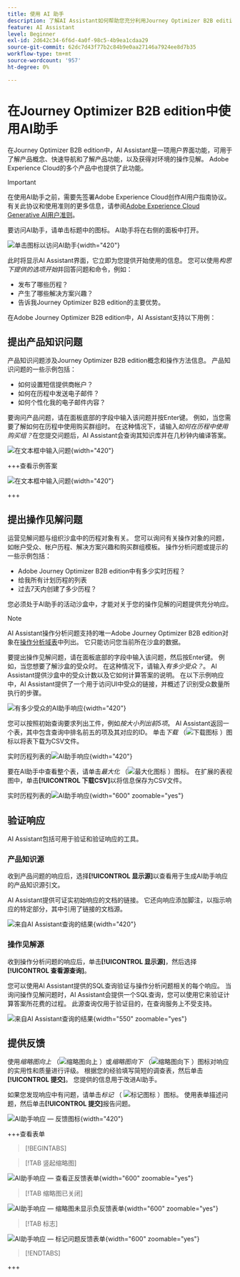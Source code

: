 ```yaml
---
title: 使用 AI 助手
description: 了解AI Assistant如何帮助您充分利用Journey Optimizer B2B edition功能。
feature: AI Assistant
level: Beginner
exl-id: 2d642c34-6f6d-4a0f-98c5-4b9ea1cdaa29
source-git-commit: 62dc7d43f77b2c84b9e0aa27146a7924ee8d7b35
workflow-type: tm+mt
source-wordcount: '957'
ht-degree: 0%

---
```


# 在Journey Optimizer B2B edition中使用AI助手

在Journey Optimizer B2B edition中，AI Assistant是一项用户界面功能，可用于了解产品概念、快速导航和了解产品功能，以及获得对环境的操作见解。 Adobe Experience Cloud的多个产品中也提供了此功能。

>[!IMPORTANT]
>
>在使用AI助手之前，需要先签署Adobe Experience Cloud创作AI用户指南协议。 有关此协议和使用准则的更多信息，请参阅[Adobe Experience Cloud Generative AI用户准则](https://www.adobe.com/cn/legal/licenses-terms/adobe-dx-gen-ai-user-guidelines.html)。

要访问AI助手，请单击标题中的图标。 AI助手将在右侧的面板中打开。

![单击图标以访问AI助手](./assets/ai-assistant-icon-displayed.png){width="420"}

此时将显示AI Assistant界面，它立即为您提供开始使用的信息。 您可以使用&#x200B;_构思下提供的选项开始_&#x200B;并回答问题和命令，例如：

* 发布了哪些历程？
* 产生了哪些解决方案兴趣？
* 告诉我Journey Optimizer B2B edition的主要优势。

在Adobe Journey Optimizer B2B edition中，AI Assistant支持以下用例：

## 提出产品知识问题

产品知识问题涉及Journey Optimizer B2B edition概念和操作方法信息。 产品知识问题的一些示例包括：

* 如何设置短信提供商帐户？
* 如何在历程中发送电子邮件？
* 如何个性化我的电子邮件内容？

要询问产品问题，请在面板底部的字段中输入该问题并按Enter键。 例如，当您需要了解如何在历程中使用购买群组时。 在这种情况下，请输入&#x200B;_如何在历程中使用购买组？_&#x200B;在您提交问题后，AI Assistant会查询其知识库并在几秒钟内编译答案。

![在文本框中输入问题](./assets/ai-assistant-ask-question.png){width="420"}

+++查看示例答案

![在文本框中输入问题](./assets/ai-assistant-product-answer.png){width="420"}

+++

## 提出操作见解问题

运营见解问题与组织沙盒中的历程对象有关。 您可以询问有关操作对象的问题，如帐户受众、帐户历程、解决方案兴趣和购买群组模板。 操作分析问题或提示的一些示例包括：

* Adobe Journey Optimizer B2B edition中有多少实时历程？
* 给我所有计划历程的列表
* 过去7天内创建了多少历程？

您必须处于AI助手的活动沙盒中，才能对关于您的操作见解的问题提供充分响应。

>[!NOTE]
>
>AI Assistant操作分析问题支持的唯一Adobe Journey Optimizer B2B edition对象在[操作分析域表](./ai-assistant-overview.md#operational-insights)中列出。 它只能访问您当前所在沙盒的数据。

要提出操作见解问题，请在面板底部的字段中输入该问题，然后按Enter键。 例如，当您想要了解沙盒的受众时。 在这种情况下，请输入&#x200B;_有多少受众？_。  AI Assistant提供沙盒中的受众计数以及它如何计算答案的说明。 在以下示例响应中，AI Assistant提供了一个用于访问UI中受众的链接，并概述了识别受众数量所执行的步骤。

![有多少受众的AI助手响应](./assets/ai-assistant-insights-answer.png){width="420"}

您可以按照初始查询要求列出工件，例如&#x200B;_按大小列出前5项_。 AI Assistant返回一个表，其中包含查询中排名前五的项及其对应的ID。 单击&#x200B;_下载_ （![下载图标](../assets/do-not-localize/icon-download.svg) ）图标以将表下载为CSV文件。

实时历程列表的![AI助手响应](./assets/ai-assistant-artifacts-query.png){width="420"}

要在AI助手中查看整个表，请单击&#x200B;_最大化_ （![最大化图标](../assets/do-not-localize/icon-maximize.svg) ）图标。 在扩展的表视图中，单击&#x200B;**[!UICONTROL 下载CSV]**&#x200B;以将信息保存为CSV文件。

实时历程列表的![AI助手响应](./assets/ai-assistant-artifacts-maximize.png){width="600" zoomable="yes"}

## 验证响应

AI Assistant包括可用于验证和验证响应的工具。

### 产品知识源

收到产品问题的响应后，选择&#x200B;**[!UICONTROL 显示源]**&#x200B;以查看用于生成AI助手响应的产品知识源引文。

AI Assistant提供可证实初始响应的文档的链接。 它还向响应添加脚注，以指示响应的特定部分，其中引用了链接的文档源。

![来自AI Assistant查询的结果](./assets/ai-assistant-product-answer-sources.png){width="420"}

### 操作见解源

收到操作分析问题的响应后，单击&#x200B;**[!UICONTROL 显示源]**，然后选择&#x200B;**[!UICONTROL 查看源查询]**。

您可以使用AI Assistant提供的SQL查询验证与操作分析问题相关的每个响应。 当询问操作见解问题时，AI Assistant会提供一个SQL查询，您可以使用它来验证计算答案所花费的过程。 此源查询仅用于验证目的，在查询服务上不受支持。

![来自AI Assistant查询的结果](./assets/ai-assistant-artifacts-query-source.png){width="550" zoomable="yes"}

## 提供反馈

使用&#x200B;_缩略图向上_ （![缩略图向上](../assets/do-not-localize/icon-thumb-up.svg) ）或&#x200B;_缩略图向下_ （![缩略图向下](../assets/do-not-localize/icon-thumb-down.svg) ）图标对响应的实用性和质量进行评级。 根据您的经验填写简短的调查表，然后单击&#x200B;**[!UICONTROL 提交]**。 您提供的信息用于改进AI助手。

如果您发现响应中有问题，请单击&#x200B;_标记_ （ ![标记图标](../assets/do-not-localize/icon-flag.svg) ）图标。 使用表单描述问题，然后单击&#x200B;**[!UICONTROL 提交]**&#x200B;报告问题。

![AI助手响应 — 反馈图标](./assets/ai-assistant-response-feedback-icons.png){width="420"}

+++查看表单

>[!BEGINTABS]

>[!TAB 竖起缩略图]

![AI助手响应 — 查看正反馈表单](./assets/ai-assistant-response-feedback-positive-form.png){width="600" zoomable="yes"}

>[!TAB 缩略图已关闭]

![AI助手响应 — 缩略图未显示负反馈表单](./assets/ai-assistant-response-feedback-negative-form.png){width="600" zoomable="yes"}

>[!TAB 标志]

![AI助手响应 — 标记问题反馈表单](./assets/ai-assistant-response-feedback-flagged-form.png){width="600" zoomable="yes"}

>[!ENDTABS]

+++
